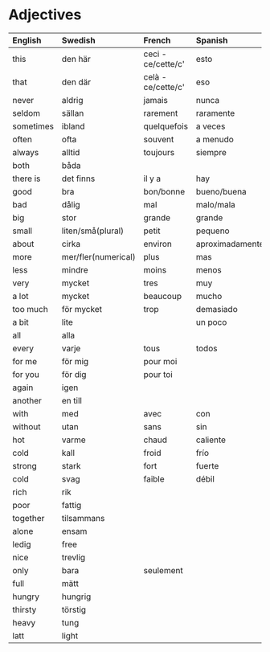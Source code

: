 # Adjectives

| English   | Swedish             | French             | Spanish         | Portugese         | Italian         |
| :-------- | :------------------ | :----------------- | :-------------- | :---------------- | :-------------- |
| this      | den här             | ceci - ce/cette/c' | esto            |                   |                 |
| that      | den där             | celà - ce/cette/c' | eso             |                   |                 |
| never     | aldrig              | jamais             | nunca           |                   |                 |
| seldom    | sällan              | rarement           | raramente       |
| sometimes | ibland              | quelquefois        | a veces         |                   |                 |
| often     | ofta                | souvent            | a menudo        |
| always    | alltid              | toujours           | siempre         | sempre            | sempre          |
| both      | båda                |                    |                 |                   |                 |
| there is  | det finns           | il y a             | hay             |                   |                 |
| good      | bra                 | bon/bonne          | bueno/buena     | bom/boa/bons/boas | buono           |
| bad       | dålig               | mal                | malo/mala       | mau               | cattivo/cattiva |
| big       | stor                | grande             | grande          |                   |                 |
| small     | liten/små(plural)   | petit              | pequeno         |                   |                 |
| about     | cirka               | environ            | aproximadamente |                   |                 |
| more      | mer/fler(numerical) | plus               | mas             |                   |                 |
| less      | mindre              | moins              | menos           |                   |                 |
| very      | mycket              | tres               | muy             | muito             | molto           |
| a lot     | mycket              | beaucoup           | mucho           |                   |                 |
| too much  | för mycket          | trop               | demasiado       |                   | troppo          |
| a bit     | lite                |                    | un poco         |                   |                 |
| all       | alla                |                    |                 |                   |                 |
| every     | varje               | tous               | todos           |                   |                 |
| for me    | för mig             | pour moi           |                 |                   |                 |
| for you   | för dig             | pour toi           |                 |                   |                 |
| again     | igen                |                    |                 |                   |                 |
| another   | en till             |                    |                 |                   |                 |
| with      | med                 | avec               | con             |                   |                 |
| without   | utan                | sans               | sin             |                   |                 |
| hot       | varme               | chaud              | caliente        |                   |                 |
| cold      | kall                | froid              | frío            |                   |                 |
| strong    | stark               | fort               | fuerte          |                   |                 |
| cold      | svag                | faible             | débil           |                   |                 |
| rich      | rik                 |
| poor      | fattig              |
| together  | tilsammans          |
| alone     | ensam               |
| ledig     | free                |
| nice      | trevlig             |
| only      | bara                | seulement          |
| full      | mätt                |
| hungry    | hungrig             |
| thirsty   | törstig             |
| heavy     | tung                |
| latt      | light               |
